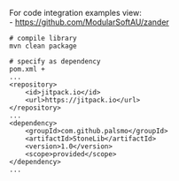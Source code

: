 For code integration examples view:\
    - https://github.com/ModularSoftAU/zander

```shell
# compile library
mvn clean package
```

```shell
# specify as dependency
pom.xml +
...
<repository>
    <id>jitpack.io</id>
    <url>https://jitpack.io</url>
</repository>
...
<dependency>
    <groupId>com.github.palsmo</groupId>
    <artifactId>StoneLib</artifactId>
    <version>1.0</version>
    <scope>provided</scope>
</dependency>
...
```
